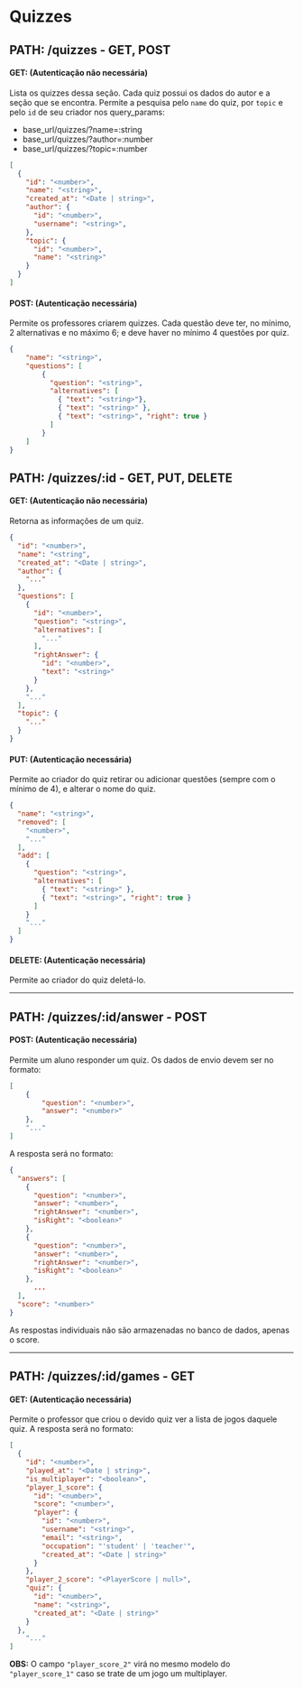 # **Quizzes**

## **PATH: /quizzes - GET, POST**

#### GET: (Autenticação não necessária)
Lista os quizzes dessa seção. Cada quiz possui os dados do autor e a seção que se encontra. Permite a pesquisa pelo ```name``` do quiz, por ```topic``` e pelo ```id```  de seu criador nos query_params:
- base_url/quizzes/?name=:string
- base_url/quizzes/?author=:number
- base_url/quizzes/?topic=:number



```json
[
  {
    "id": "<number>",
    "name": "<string>",
    "created_at": "<Date | string>",
    "author": {
      "id": "<number>",
      "username": "<string>",
    },
    "topic": {
      "id": "<number>",
      "name": "<string>"
    }
  }
]
```


#### POST: (Autenticação necessária)

Permite os professores criarem quizzes. Cada questão deve ter, no mínimo, 2 alternativas e no máximo 6; e deve haver no mínimo 4 questões por quiz.

```json
{
	"name": "<string>",
	"questions": [
        {
          "question": "<string>",
          "alternatives": [
            { "text": "<string>"},
            { "text": "<string>" },
            { "text": "<string>", "right": true }
          ]
        }
	]
}
```


## **PATH: /quizzes/:id - GET, PUT, DELETE**

#### GET: (Autenticação não necessária)

Retorna as informações de um quiz.

```json
{
  "id": "<number>",
  "name": "<string",
  "created_at": "<Date | string>",
  "author": {
    "..."
  },
  "questions": [
    {
      "id": "<number>",
      "question": "<string>",
      "alternatives": [
        "..."
      ],
      "rightAnswer": {
        "id": "<number>",
        "text": "<string>"
      }
    },
    "..."
  ],
  "topic": {
    "..."
  }
}
```

#### PUT: (Autenticação necessária)

Permite ao criador do quiz retirar ou adicionar questões (sempre com o mínimo de 4), e alterar o nome do quiz.

```json
{
  "name": "<string>",
  "removed": [
    "<number>",
    "..."
  ],
  "add": [
    {
      "question": "<string>",
      "alternatives": [
        { "text": "<string>" },
        { "text": "<string>", "right": true }
      ]
    }
    "..."
  ]
}
```

#### DELETE: (Autenticação necessária)
Permite ao criador do quiz deletá-lo.

<hr>

## **PATH: /quizzes/:id/answer - POST**

#### POST: (Autenticação necessária)

Permite um aluno responder um quiz. Os dados de envio devem ser no formato: 
```json
[
	{
		"question": "<number>",
		"answer": "<number>"
	},
	"..."
]
```

A resposta será no formato:
```json
{
  "answers": [
    {
      "question": "<number>",
      "answer": "<number>",
      "rightAnswer": "<number>",
      "isRight": "<boolean>"
    },
    {
      "question": "<number>",
      "answer": "<number>",
      "rightAnswer": "<number>",
      "isRight": "<boolean>"
    },
      ...
  ],
  "score": "<number>"
}
```

As respostas individuais não são armazenadas no banco de dados, apenas o score. 



<hr>

## **PATH: /quizzes/:id/games - GET**

#### GET: (Autenticação necessária)
Permite o professor que criou o devido quiz ver a lista de jogos daquele quiz. A resposta será no formato:

```json
[
  {
    "id": "<number>",
    "played_at": "<Date | string>",
    "is_multiplayer": "<boolean>",
    "player_1_score": {
      "id": "<number>",
      "score": "<number>",
      "player": {
        "id": "<number>",
        "username": "<string>",
        "email": "<string>",
        "occupation": "'student' | 'teacher'",
        "created_at": "<Date | string>"
      }
    },
    "player_2_score": "<PlayerScore | null>",
    "quiz": {
      "id": "<number>",
      "name": "<string>",
      "created_at": "<Date | string>"
    }
  },
    "..."
]
```

**OBS:** O campo ```"player_score_2"``` virá no mesmo modelo do ```"player_score_1"``` caso se trate de um jogo um multiplayer.